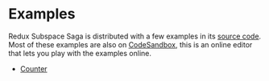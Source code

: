 # Examples

Redux Subspace Saga is distributed with a few examples in its [source code](/packages/redux-subspace/examples). Most of these examples are also on [CodeSandbox](https://codesandbox.io/), this is an online editor that lets you play with the examples online.

* [Counter](/packages/redux-subspace/examples/counter)
